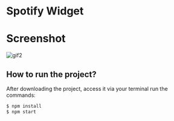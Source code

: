 # Spotify Widget

# Screenshot
![gif2](https://user-images.githubusercontent.com/20648572/112702950-3df34300-8ea6-11eb-9fd0-c1f8f4582554.gif)


## How to run the project?

After downloading the project, access it via your terminal run the commands:

```sh
$ npm install
$ npm start
```
